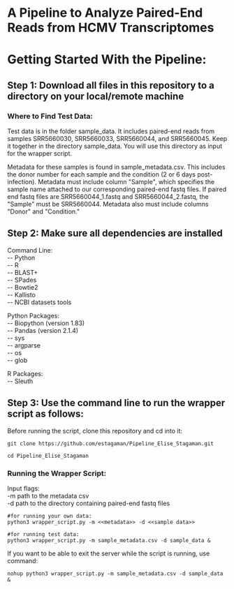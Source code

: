 # A Pipeline to Analyze Paired-End Reads from HCMV Transcriptomes 

# Getting Started With the Pipeline:
## Step 1: Download all files in this repository to a directory on your local/remote machine
### Where to Find Test Data: 
Test data is in the folder sample_data. It includes paired-end reads from samples SRR5660030, SRR5660033, SRR5660044, and SRR5660045. Keep it together in the directory sample_data. You will use this directory as input for the wrapper script.

Metadata for these samples is found in sample_metadata.csv. This includes the donor number for each sample and the condition (2 or 6 days post-infection). Metadata must include column "Sample", which specifies the sample name attached to our corresponding paired-end fastq files. If paired end fastq files are SRR5660044_1.fastq and SRR5660044_2.fastq, the "Sample" must be SRR5660044. Metadata also must include columns "Donor" and "Condition."

## Step 2: Make sure all dependencies are installed

Command Line: <br>
  -- Python <br>
  -- R <br>
  -- BLAST+ <br>
  -- SPades <br>
  -- Bowtie2 <br>
  -- Kallisto <br>
  -- NCBI datasets tools <br>

Python Packages:  <br> 
  -- Biopython (version 1.83)  <br> 
  -- Pandas (version 2.1.4)  <br> 
  -- sys  <br> 
  -- argparse  <br> 
  -- os <br>
  -- glob <br>

R Packages: <br>
  -- Sleuth <br>

## Step 3: Use the command line to run the wrapper script as follows: 

Before running the script, clone this repository and cd into it:
```
git clone https://github.com/estagaman/Pipeline_Elise_Stagaman.git

cd Pipeline_Elise_Stagaman
```

### Running the Wrapper Script:
Input flags: <br>
  -m path to the metadata csv <br>
  -d path to the directory containing paired-end fastq files <br>

```
#for running your own data: 
python3 wrapper_script.py -m <<metadata>> -d <<sample data>>

#for running test data:
python3 wrapper_script.py -m sample_metadata.csv -d sample_data &
```

If you want to be able to exit the server while the script is running, use command: 

```
nohup python3 wrapper_script.py -m sample_metadata.csv -d sample_data &
```

